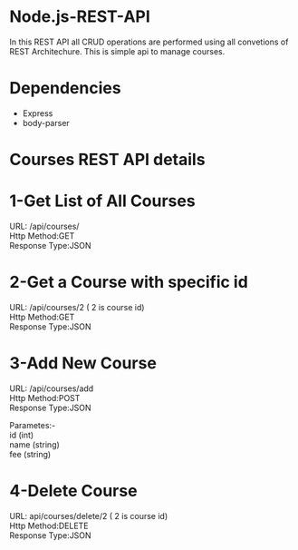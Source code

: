 # Node.js-REST-API
In this REST API all CRUD operations are performed using all convetions of REST Architechure. This is simple api to manage courses.

# Dependencies 
* Express
* body-parser

# Courses REST API details

# 1-Get List of All Courses
URL: /api/courses/ <br>
Http Method:GET <br>
Response Type:JSON <br>

# 2-Get a Course with specific id
URL: /api/courses/2   ( 2 is course id) <br>
Http Method:GET <br>
Response Type:JSON <br>

# 3-Add New Course
URL: /api/courses/add <br>
Http Method:POST <br>
Response Type:JSON <br>

 Parametes:- <br>
    id (int) <br>
    name (string) <br>
    fee (string) <br>
    
# 4-Delete Course
URL: api/courses/delete/2  ( 2 is course id) <br>
Http Method:DELETE <br>
Response Type:JSON <br>
